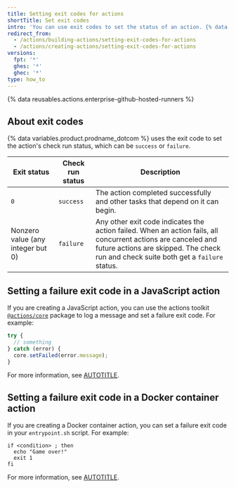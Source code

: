 ```yaml
---
title: Setting exit codes for actions
shortTitle: Set exit codes
intro: 'You can use exit codes to set the status of an action. {% data variables.product.prodname_dotcom %} displays statuses to indicate passing or failing actions.'
redirect_from:
  - /actions/building-actions/setting-exit-codes-for-actions
  - /actions/creating-actions/setting-exit-codes-for-actions
versions:
  fpt: '*'
  ghes: '*'
  ghec: '*'
type: how_to
---
```

 
{% data reusables.actions.enterprise-github-hosted-runners %}

## About exit codes

{% data variables.product.prodname_dotcom %} uses the exit code to set the action's check run status, which can be `success` or `failure`.

Exit status | Check run status | Description
------------|------------------|------------
`0` | `success` | The action completed successfully and other tasks that depend on it can begin.
Nonzero value (any integer but 0)| `failure` | Any other exit code indicates the action failed. When an action fails, all concurrent actions are canceled and future actions are skipped. The check run and check suite both get a `failure` status.

## Setting a failure exit code in a JavaScript action

If you are creating a JavaScript action, you can use the actions toolkit [`@actions/core`](https://github.com/actions/toolkit/tree/main/packages/core) package to log a message and set a failure exit code. For example:

```javascript
try {
  // something
} catch (error) {
  core.setFailed(error.message);
}
```

For more information, see [AUTOTITLE](/actions/creating-actions/creating-a-javascript-action).

## Setting a failure exit code in a Docker container action

If you are creating a Docker container action, you can set a failure exit code in your `entrypoint.sh` script. For example:

```shell
if <condition> ; then
  echo "Game over!"
  exit 1
fi
```

For more information, see [AUTOTITLE](/actions/creating-actions/creating-a-docker-container-action).
